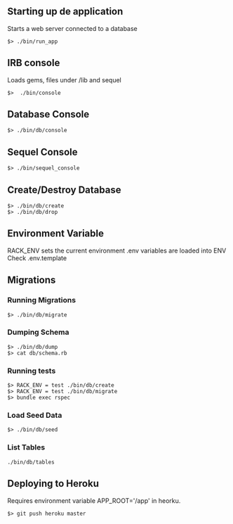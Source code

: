 ## Starting up de application

Starts a web server connected to a database

```shell
$> ./bin/run_app
```

## IRB console

Loads gems, files under /lib and sequel

```shell
$>  ./bin/console
```

## Database Console

```shell
$> ./bin/db/console
```

## Sequel Console

```shell
$> ./bin/sequel_console
```

## Create/Destroy Database

```shell
$> ./bin/db/create
$> ./bin/db/drop
```

## Environment Variable

RACK_ENV sets the current environment
.env variables are loaded into ENV
Check .env.template

## Migrations

### Running Migrations

```shell
$> ./bin/db/migrate
```

### Dumping Schema

```shell
$> ./bin/db/dump
$> cat db/schema.rb
```

### Running tests

```shell
$> RACK_ENV = test ./bin/db/create
$> RACK_ENV = test ./bin/db/migrate
$> bundle exec rspec
```

### Load Seed Data

```shell
$> ./bin/db/seed
```

### List Tables

```shell
./bin/db/tables
```

## Deploying to Heroku

Requires environment variable APP_ROOT='/app' in heorku.

```shell
$> git push heroku master
```
